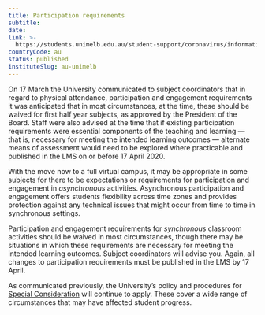 ```yaml
---
title: Participation requirements
subtitle: 
date:  
link: >-
  https://students.unimelb.edu.au/student-support/coronavirus/information-for-all-students
countryCode: au
status: published
instituteSlug: au-unimelb
---
```

On 17 March the University communicated to subject coordinators that in regard to physical attendance, participation and engagement requirements it was anticipated that in most circumstances, at the time, these should be waived for first half year subjects, as approved by the President of the Board.  Staff were also advised at the time that if existing participation requirements were essential components of the teaching and learning — that is, necessary for meeting the intended learning outcomes — alternate means of assessment would need to be explored where practicable and published in the LMS on or before 17 April 2020.

With the move now to a full virtual campus, it may be appropriate in some subjects for there to be expectations or requirements for participation and engagement in  _asynchronous_ activities. Asynchronous participation and engagement offers students flexibility across time zones and provides protection against any technical issues that might occur from time to time in synchronous settings.

Participation and engagement requirements for  _synchronous_ classroom activities should be waived in most circumstances, though there may be situations in which these requirements are necessary for meeting the intended learning outcomes. Subject coordinators will advise you. Again, all changes to participation requirements must be published in the LMS by 17 April.

As communicated previously, the University’s policy and procedures for [Special Consideration](https://universityofmelbourne.createsend1.com/t/i-l-xthhhuk-l-j) will continue to apply. These cover a wide range of circumstances that may have affected student progress.
